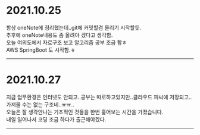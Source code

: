 # 2021.10.25
항상 oneNote에 정리했는데..git에 커밋할겸 올리기 시작할듯.  
추후에 oneNote내용도 좀 올려야 겠다고 생각함.  
오늘 여의도에서 자료구조 보고 알고리즘 공부 조금 함ㅎ  
AWS SpringBoot 도 시작함.ㅎ

- - - 



# 2021.10.27
지금 업무환경은 인터넷도 안되고..공부는 따로하고있지만..클라우드 피씨에 저장되고..가져올 수는 없는 구조네..ㅠㅠ..  
오늘은 잘 생각안나는 기초적인 것들을 한번 훑어보는 시간을 가졌습니다.  
내일 일어나서 코딩 조금 하다가 출근해야겠다.
- - - 
